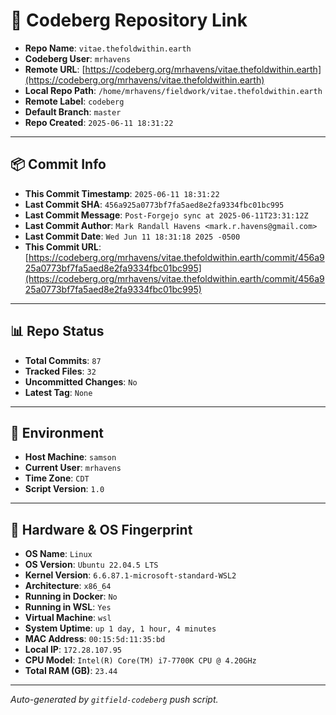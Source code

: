 # 🔗 Codeberg Repository Link

- **Repo Name**: `vitae.thefoldwithin.earth`
- **Codeberg User**: `mrhavens`
- **Remote URL**: [https://codeberg.org/mrhavens/vitae.thefoldwithin.earth](https://codeberg.org/mrhavens/vitae.thefoldwithin.earth)
- **Local Repo Path**: `/home/mrhavens/fieldwork/vitae.thefoldwithin.earth`
- **Remote Label**: `codeberg`
- **Default Branch**: `master`
- **Repo Created**: `2025-06-11 18:31:22`

---

## 📦 Commit Info

- **This Commit Timestamp**: `2025-06-11 18:31:22`
- **Last Commit SHA**: `456a925a0773bf7fa5aed8e2fa9334fbc01bc995`
- **Last Commit Message**: `Post-Forgejo sync at 2025-06-11T23:31:12Z`
- **Last Commit Author**: `Mark Randall Havens <mark.r.havens@gmail.com>`
- **Last Commit Date**: `Wed Jun 11 18:31:18 2025 -0500`
- **This Commit URL**: [https://codeberg.org/mrhavens/vitae.thefoldwithin.earth/commit/456a925a0773bf7fa5aed8e2fa9334fbc01bc995](https://codeberg.org/mrhavens/vitae.thefoldwithin.earth/commit/456a925a0773bf7fa5aed8e2fa9334fbc01bc995)

---

## 📊 Repo Status

- **Total Commits**: `87`
- **Tracked Files**: `32`
- **Uncommitted Changes**: `No`
- **Latest Tag**: `None`

---

## 🧭 Environment

- **Host Machine**: `samson`
- **Current User**: `mrhavens`
- **Time Zone**: `CDT`
- **Script Version**: `1.0`

---

## 🧬 Hardware & OS Fingerprint

- **OS Name**: `Linux`
- **OS Version**: `Ubuntu 22.04.5 LTS`
- **Kernel Version**: `6.6.87.1-microsoft-standard-WSL2`
- **Architecture**: `x86_64`
- **Running in Docker**: `No`
- **Running in WSL**: `Yes`
- **Virtual Machine**: `wsl`
- **System Uptime**: `up 1 day, 1 hour, 4 minutes`
- **MAC Address**: `00:15:5d:11:35:bd`
- **Local IP**: `172.28.107.95`
- **CPU Model**: `Intel(R) Core(TM) i7-7700K CPU @ 4.20GHz`
- **Total RAM (GB)**: `23.44`

---

_Auto-generated by `gitfield-codeberg` push script._
